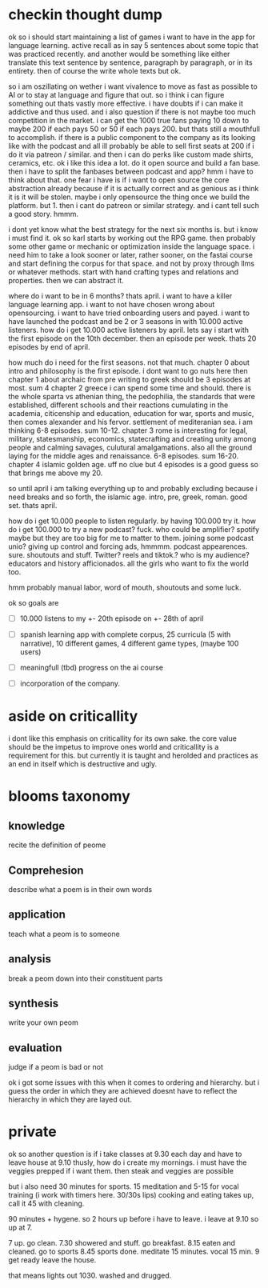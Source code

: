 # checkin thought dump
ok so i should start maintaining a list of games i want to have in the app for language learning.
active recall as in say 5 sentences about some topic that was practiced recently.
and another would be something like either translate this text sentence by sentence, paragraph by paragraph, or in its entirety.
then of course the write whole texts but ok.

so i am oszillating on wether i want vivalence to move as fast as possible to AI or to stay at language and figure that out.
so i think i can figure something out thats vastly more effective. i have doubts if i can make it addictive and thus used.
and i also question if there is not maybe too much competition in the market. 
i can get the 1000 true fans paying 10 down to maybe 200 if each pays 50 or 50 if each pays 200. but thats still a mouthfull to accomplish. if there is a public component to the company as its looking like with the podcast and all ill probably be able to sell first seats at 200 if i do it via patreon / similar. and then i can do perks like custom made shirts, ceramics, etc. ok i like this idea a lot. do it open source and build a fan base. then i have to split the fanbases between podcast and app? hmm i have to  think about that.
one fear i have is if i want to open source the core abstraction already because if it is actually correct and as genious as i think it is it will be stolen. maybe i only opensource the thing once we build the platform. but 1. then i cant do patreon or similar strategy. and i cant tell such a good story. hmmm.

i dont yet know what the best strategy for the next six months is.
but i know i must find it.
ok so karl starts by working out the RPG game. then probably some other game or mechanic or optimization inside the language space.
i need him to take a look sooner or later, rather sooner, on the fastai course and start defining the corpus for that space. and not by proxy through llms or whatever methods. start with hand crafting types and relations and properties. then we can abstract it.

where do i want to be in 6 months? thats april.
i want to have a killer language learning app. 
i want to not have chosen wrong about opensourcing.
i want to have tried onboarding users and payed. 
i want to have launched the podcast and be 2 or 3 seasons in with 10.000 active listeners.
how do i get 10.000 active listeners by april.
lets say i start with the first episode on the 10th december. then an episode per week. thats 20 episodes by end of april.

how much do i need for the first seasons. not that much. 
chapter 0 about intro and philosophy is the first episode. i dont want to go nuts here
then chapter 1 about archaic from pre writing to greek should be 3 episodes at most. sum 4
chapter 2 greece i can spend some time and should. there is the whole sparta vs athenian thing, the pedophilia, the standards that were established, different schools and their reactions cumulating in the academia, citicenship and education, education for war, sports and music, then comes alexander and his fervor. settlement of mediteranian sea. i am thinking 6-8 episodes. sum 10-12.
chapter 3 rome is interesting for legal, military, statesmanship, economics, statecrafting and creating unity among people and calming savages, culutural amalgamations. also all the ground laying for the middle ages and renaissance. 6-8 episodes. sum 16-20. 
chapter 4 islamic golden age. uff no clue but 4 episodes is a good guess so that brings me above my 20.

so until april i am talking everything up to and probably excluding because i need breaks and so forth, the islamic age. intro, pre, greek, roman. good set. thats april.

how do i get 10.000 people to listen regularly. by having 100.000 try it. how do i get 100.000 to try a new podcast?
fuck. who could be amplifier? spotify maybe but they are too big for me to matter to them. joining some podcast unio? giving up control and forcing ads, hmmmm. podcast appearences. sure. shoutouts and stuff. Twitter? reels and tiktok.? 
who is my audience?
educators and history afficionados. 
all the girls who want to fix the world too.

hmm probably manual labor, word of mouth, shoutouts and some luck.



ok so goals are 

  * [ ] 10.000 listens to my +- 20th episode on +- 28th of april 
  * [ ] spanish learning app with complete corpus, 25 curricula (5 with narrative), 10 different games, 4 different game types, (maybe 100 users)
  * [ ] meaningfull (tbd) progress on the ai course
  * [ ] incorporation of the company.



# aside on criticallity
i dont like this emphasis on criticallity for its own sake. the core value should be the impetus to improve ones world and criticallity is a requirement for this. but currently it is taught and herolded and practices as an end in itself which is destructive and ugly.


# blooms taxonomy
## knowledge
recite the definition of peome
## Comprehesion
describe what a poem is in their own words
## application
teach what a peom is to someone
## analysis
break a peom down into their constituent parts
## synthesis 
write your own peom
## evaluation
judge if a peom is bad or not


ok i got some issues with this when it comes to ordering and hierarchy. but i guess the order in which they are achieved doesnt have to reflect the hierarchy in which they are layed out.



# private
ok so another question is if i take classes at 9.30 each day and have to leave house at 9.10 thusly, how do i create my mornings.
i must have the veggies prepped if i want them. then steak and veggies are possible

but i also need 30 minutes for sports. 
15 meditation and 
5-15 for vocal training (i work with timers here. 30/30s lips)
cooking and eating takes up, call it 45 with cleaning.

90 minutes + hygene.
so 2 hours up before i have to leave.
i leave at 9.10 so up at 7.

7 up. go clean.
7.30 showered and stuff. go breakfast.
8.15 eaten and cleaned. go to sports 
8.45 sports done. meditate 15 minutes. vocal 15 min. 
9 get ready leave the house. 

that means lights out 1030. washed and drugged.
